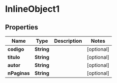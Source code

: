 

# InlineObject1

## Properties

Name | Type | Description | Notes
------------ | ------------- | ------------- | -------------
**codigo** | **String** |  |  [optional]
**titulo** | **String** |  |  [optional]
**autor** | **String** |  |  [optional]
**nPaginas** | **String** |  |  [optional]



